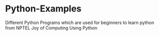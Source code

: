 # Python-Examples
Different Python Programs which are used for beginners to learn python from NPTEL
Joy of Computing Using Python
